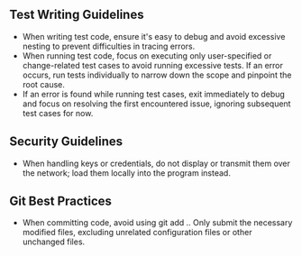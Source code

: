 ## Test Writing Guidelines
- When writing test code, ensure it's easy to debug and avoid excessive nesting to prevent difficulties in tracing errors.
- When running test code, focus on executing only user-specified or change-related test cases to avoid running excessive tests. If an error occurs, run tests individually to narrow down the scope and pinpoint the root cause.
- If an error is found while running test cases, exit immediately to debug and focus on resolving the first encountered issue, ignoring subsequent test cases for now.

## Security Guidelines
- When handling keys or credentials, do not display or transmit them over the network; load them locally into the program instead.

## Git Best Practices
- When committing code, avoid using git add .. Only submit the necessary modified files, excluding unrelated configuration files or other unchanged files.